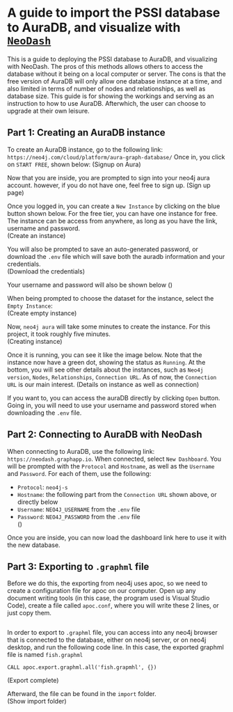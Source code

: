 # A guide to import the PSSI database to AuraDB, and visualize with [`NeoDash`](https://neo4j.com/developer-blog/neodash-2-0-a-brand-new-way-to-visualize-neo4j/)

This is a guide to deploying the PSSI database to AuraDB, and visualizing with NeoDash. The pros of this methods allows others to access the database without it being on a local computer or server. The cons is that the free version of AuraDB will only allow one database instance at a time, and also limited in terms of number of nodes and relationships, as well as database size. This guide is for showing the workings and serving as an instruction to how to use AuraDB. Afterwhich, the user can choose to upgrade at their own leisure. 

## Part 1: Creating an AuraDB instance
To create an AuraDB instance, go to the following link: `https://neo4j.com/cloud/platform/aura-graph-database/`
Once in, you click on `START FREE`, shown below: 
(Signup on Aura)

Now that you are inside, you are prompted to sign into your neo4j aura account. however, if you do not have one, feel free to sign up. 
(Sign up page)

Once you logged in, you can create a `New Instance` by clicking on the blue button shown below. For the free tier, you can have one instance for free. The instance can be access from anywhere, as long as you have the link, username and password.   
(Create an instance)

You will also be prompted to save an auto-generated password, or download the `.env` file which will save both the auradb information and your credentials.  
(Download the credentials)  

Your username and password will also be shown below
()

When being prompted to choose the dataset for the instance, select the `Empty Instance`:  
(Create empty instance)

Now, `neo4j aura` will take some minutes to create the instance. For this project, it took roughly five minutes.  
(Creating instance)

Once it is running, you can see it like the image below. Note that the instance now have a green dot, showing the status as `Running`. At the bottom, you will see other details about the instances, such as `Neo4j version`, `Nodes`, `Relationships`, `Connection URL`. As of now, the `Connection URL` is our main interest. 
(Details on instance as well as connection)

If you want to, you can access the auraDB directly by clicking `Open` button. Going in, you will need to use your username and password stored when downloading the `.env` file.

## Part 2: Connecting to AuraDB with NeoDash
When connecting to AuraDB, use the following link: `https://neodash.graphapp.io`. When connected, select `New Dashboard`. You will be prompted with the `Protocol` and `Hostname`, as well as the `Username` and `Password`. For each of them, use the following:  
- `Protocol`: `neo4j-s`  
- `Hostname`: the following part from the `Connection URL` shown above, or directly below  
- `Username`: `NEO4J_USERNAME` from the `.env` file  
- `Password`: `NEO4J_PASSWORD` from the `.env` file  
()

Once you are inside, you can now load the dashboard link here to use it with the new database. 

## Part 3: Exporting to `.graphml` file
Before we do this, the exporting from neo4j uses apoc, so we need to create a configuration file for apoc on our computer. Open up any document writing tools (in this case, the program used is Visual Studio Code), create a file called `apoc.conf`, where you will write these 2 lines, or just copy them.
```

```

In order to export to `.graphml` file, you can access into any neo4j browser that is connected to the database, either on neo4j server, or on neo4j desktop, and run the following code line. In this case, the exported graphml file is named `fish.graphml`
```cypher
CALL apoc.export.graphml.all('fish.grapmhl', {})
```
(Export complete)

Afterward, the file can be found in the `import` folder.  
(Show import folder)